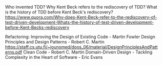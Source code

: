 Who invented TDD? Why Kent Beck refers to the rediscovery of TDD? What is the history of TDD before Kent Beck's rediscovery?
https://www.quora.com/Why-does-Kent-Beck-refer-to-the-rediscovery-of-test-driven-development-Whats-the-history-of-test-driven-development-before-Kent-Becks-rediscovery


Refactoring: Improving the Design of Existing Code - Martin Fowler
Design Principles and Design Patterns - Robert C. Martin
https://staff.cs.utu.fi/~jounsmed/doos_06/material/DesignPrinciplesAndPatterns.pdf
Clean Code - Robert C. Martin
Domain-Driven Design - Tackling Complexity in the Heart of Software - Eric Evans